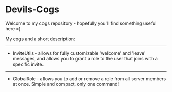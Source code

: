 # Devils-Cogs

Welcome to my cogs repository - hopefully you'll find something useful here =)

My cogs and a short description:
***
- InviteUtils - allows for fully customizable 'welcome' and 'leave' messages, and allows you to grant a role to the user that joins with a specific invite.
***
- GlobalRole - allows you to add or remove a role from all server members at once. Simple and compact, only one command!
